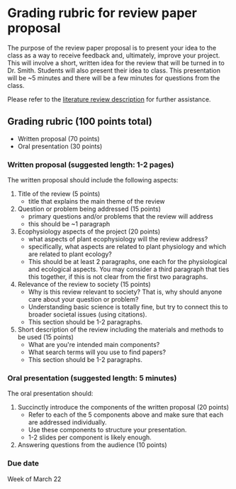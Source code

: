# Grading rubric for review paper proposal
The purpose of the review paper proposal is to present your idea to the class
as a way to receive feedback and, ultimately, improve your project.
This will involve a short, written idea for the review that will be turned
in to Dr. Smith. Students will also present their idea to class.
This presentation will be ~5 minutes and there will be a few minutes for questions
from the class.

Please refer to the [literature review description]('../Literature_Review/literature_review_description.md')
for further assistance.

## Grading rubric (100 points total)
- Written proposal (70 points)
- Oral presentation (30 points)

### Written proposal (suggested length: 1-2 pages)
The written proposal should include the following aspects:
1. Title of the review (5 points)
	- title that explains the main theme of the review
2. Question or problem being addressed (15 points)
	- primary questions and/or problems that the review will address
	- this should be ~1 paragraph
3. Ecophysiology aspects of the project (20 points)
	- what aspects of plant ecophysiology will the review address?
	- specifically, what aspects are related to plant physiology and which are related to
	plant ecology?
	- This should be at least 2 paragraphs, one each for the physiological and ecological aspects.
	You may consider a third paragraph that ties this together, if this is not clear from
	the first two paragraphs.
4. Relevance of the review to society (15 points)
	- Why is this review relevant to society? That is, why should anyone care about your question or problem?
	- Understanding basic science is totally fine, but try to connect this to
	broader societal issues (using citations).
	- This section should be 1-2 paragraphs.
5. Short description of the review including the materials and methods to be used (15 points)
	- What are you're intended main components?
	- What search terms will you use to find papers?
	- This section should be 1-2 paragraphs.

### Oral presentation (suggested length: 5 minutes)
The oral presentation should:
1. Succinctly introduce the components of the written proposal (20 points)
	- Refer to each of the 5 components above and make sure that each are addressed individually.
	- Use these components to structure your presentation.
	- 1-2 slides per component is likely enough.
2. Answering questions from the audience (10 points)

### Due date
Week of March 22
